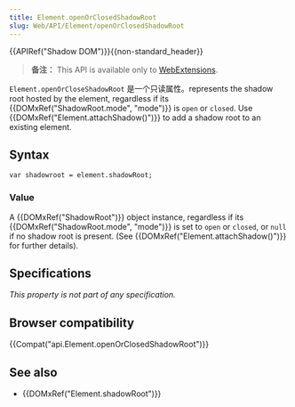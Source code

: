 ```yaml
---
title: Element.openOrClosedShadowRoot
slug: Web/API/Element/openOrClosedShadowRoot
---
```

{{APIRef("Shadow DOM")}}{{non-standard_header}}

> **备注：** This API is available only to [WebExtensions](/zh-CN/docs/Mozilla/Add-ons/WebExtensions).

`Element.openOrCloseShadowRoot` 是一个只读属性。represents the shadow root hosted by the element, regardless if its {{DOMxRef("ShadowRoot.mode", "mode")}} is `open` or `closed`. Use {{DOMxRef("Element.attachShadow()")}} to add a shadow root to an existing element.

## Syntax

```
var shadowroot = element.shadowRoot;
```

### Value

A {{DOMxRef("ShadowRoot")}} object instance, regardless if its {{DOMxRef("ShadowRoot.mode", "mode")}} is set to `open` or `closed`, or `null` if no shadow root is present. (See {{DOMxRef("Element.attachShadow()")}} for further details).

## Specifications

_This property is not part of any specification._

## Browser compatibility

{{Compat("api.Element.openOrClosedShadowRoot")}}

## See also

- {{DOMxRef("Element.shadowRoot")}}
